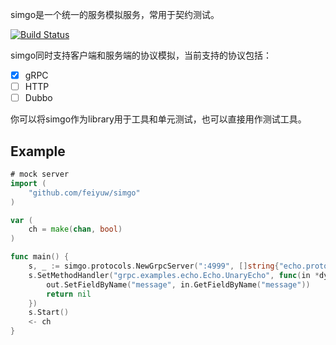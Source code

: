 simgo是一个统一的服务模拟服务，常用于契约测试。

[![Build Status](https://travis-ci.org/feiyuw/simgo.svg?branch=master)](https://travis-ci.org/feiyuw/simgo)

simgo同时支持客户端和服务端的协议模拟，当前支持的协议包括：

- [x] gRPC
- [ ] HTTP
- [ ] Dubbo

你可以将simgo作为library用于工具和单元测试，也可以直接用作测试工具。

## Example

```go
# mock server
import (
    "github.com/feiyuw/simgo"
)

var (
    ch = make(chan, bool)
)

func main() {
    s, _ := simgo.protocols.NewGrpcServer(":4999", []string{"echo.proto"})
	s.SetMethodHandler("grpc.examples.echo.Echo.UnaryEcho", func(in *dynamic.Message, out *dynamic.Message, stream grpc.ServerStream) error {
		out.SetFieldByName("message", in.GetFieldByName("message"))
		return nil
	})
	s.Start()
	<- ch
}
```



